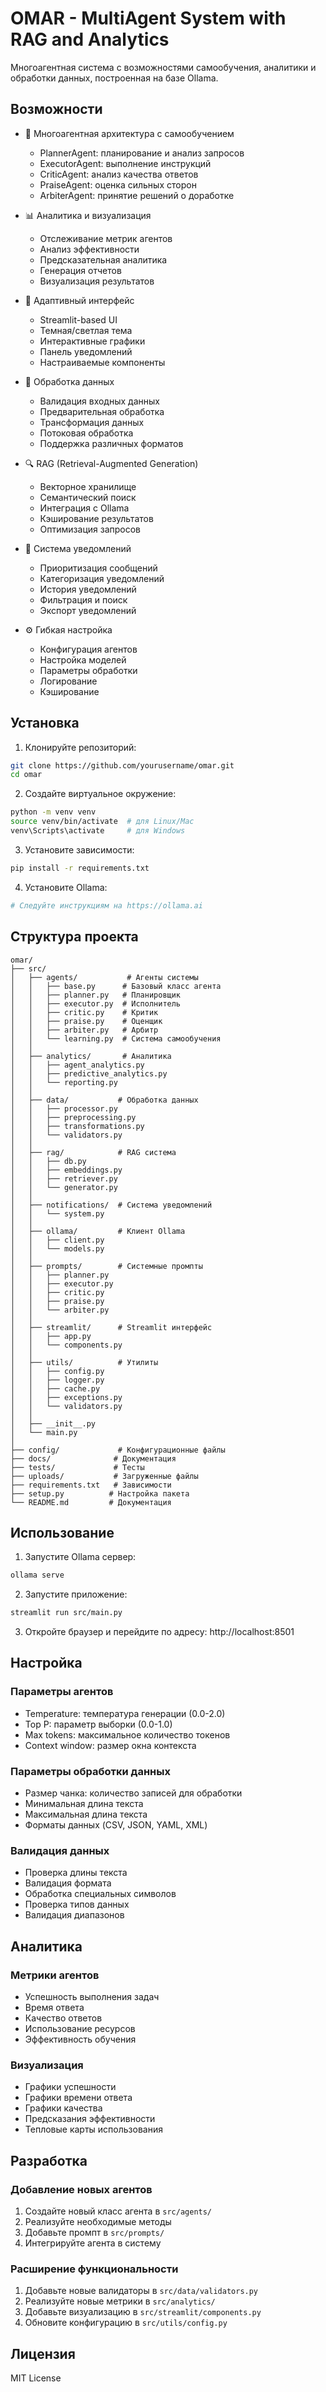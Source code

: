 # OMAR - MultiAgent System with RAG and Analytics

Многоагентная система с возможностями самообучения, аналитики и обработки данных, построенная на базе Ollama.

## Возможности

- 🤖 Многоагентная архитектура с самообучением
  - PlannerAgent: планирование и анализ запросов
  - ExecutorAgent: выполнение инструкций
  - CriticAgent: анализ качества ответов
  - PraiseAgent: оценка сильных сторон
  - ArbiterAgent: принятие решений о доработке

- 📊 Аналитика и визуализация
  - Отслеживание метрик агентов
  - Анализ эффективности
  - Предсказательная аналитика
  - Генерация отчетов
  - Визуализация результатов

- 🎨 Адаптивный интерфейс
  - Streamlit-based UI
  - Темная/светлая тема
  - Интерактивные графики
  - Панель уведомлений
  - Настраиваемые компоненты

- 📝 Обработка данных
  - Валидация входных данных
  - Предварительная обработка
  - Трансформация данных
  - Потоковая обработка
  - Поддержка различных форматов

- 🔍 RAG (Retrieval-Augmented Generation)
  - Векторное хранилище
  - Семантический поиск
  - Интеграция с Ollama
  - Кэширование результатов
  - Оптимизация запросов

- 🔔 Система уведомлений
  - Приоритизация сообщений
  - Категоризация уведомлений
  - История уведомлений
  - Фильтрация и поиск
  - Экспорт уведомлений

- ⚙️ Гибкая настройка
  - Конфигурация агентов
  - Настройка моделей
  - Параметры обработки
  - Логирование
  - Кэширование

## Установка

1. Клонируйте репозиторий:
```bash
git clone https://github.com/yourusername/omar.git
cd omar
```

2. Создайте виртуальное окружение:
```bash
python -m venv venv
source venv/bin/activate  # для Linux/Mac
venv\Scripts\activate     # для Windows
```

3. Установите зависимости:
```bash
pip install -r requirements.txt
```

4. Установите Ollama:
```bash
# Следуйте инструкциям на https://ollama.ai
```

## Структура проекта

```
omar/
├── src/
│   ├── agents/           # Агенты системы
│   │   ├── base.py      # Базовый класс агента
│   │   ├── planner.py   # Планировщик
│   │   ├── executor.py  # Исполнитель
│   │   ├── critic.py    # Критик
│   │   ├── praise.py    # Оценщик
│   │   ├── arbiter.py   # Арбитр
│   │   └── learning.py  # Система самообучения
│   │
│   ├── analytics/       # Аналитика
│   │   ├── agent_analytics.py
│   │   ├── predictive_analytics.py
│   │   └── reporting.py
│   │
│   ├── data/           # Обработка данных
│   │   ├── processor.py
│   │   ├── preprocessing.py
│   │   ├── transformations.py
│   │   └── validators.py
│   │
│   ├── rag/            # RAG система
│   │   ├── db.py
│   │   ├── embeddings.py
│   │   ├── retriever.py
│   │   └── generator.py
│   │
│   ├── notifications/  # Система уведомлений
│   │   └── system.py
│   │
│   ├── ollama/         # Клиент Ollama
│   │   ├── client.py
│   │   └── models.py
│   │
│   ├── prompts/        # Системные промпты
│   │   ├── planner.py
│   │   ├── executor.py
│   │   ├── critic.py
│   │   ├── praise.py
│   │   └── arbiter.py
│   │
│   ├── streamlit/      # Streamlit интерфейс
│   │   ├── app.py
│   │   └── components.py
│   │
│   ├── utils/          # Утилиты
│   │   ├── config.py
│   │   ├── logger.py
│   │   ├── cache.py
│   │   ├── exceptions.py
│   │   └── validators.py
│   │
│   ├── __init__.py
│   └── main.py
│
├── config/             # Конфигурационные файлы
├── docs/              # Документация
├── tests/             # Тесты
├── uploads/           # Загруженные файлы
├── requirements.txt   # Зависимости
├── setup.py          # Настройка пакета
└── README.md         # Документация
```

## Использование

1. Запустите Ollama сервер:
```bash
ollama serve
```

2. Запустите приложение:
```bash
streamlit run src/main.py
```

3. Откройте браузер и перейдите по адресу: http://localhost:8501

## Настройка

### Параметры агентов
- Temperature: температура генерации (0.0-2.0)
- Top P: параметр выборки (0.0-1.0)
- Max tokens: максимальное количество токенов
- Context window: размер окна контекста

### Параметры обработки данных
- Размер чанка: количество записей для обработки
- Минимальная длина текста
- Максимальная длина текста
- Форматы данных (CSV, JSON, YAML, XML)

### Валидация данных
- Проверка длины текста
- Валидация формата
- Обработка специальных символов
- Проверка типов данных
- Валидация диапазонов

## Аналитика

### Метрики агентов
- Успешность выполнения задач
- Время ответа
- Качество ответов
- Использование ресурсов
- Эффективность обучения

### Визуализация
- Графики успешности
- Графики времени ответа
- Графики качества
- Предсказания эффективности
- Тепловые карты использования

## Разработка

### Добавление новых агентов
1. Создайте новый класс агента в `src/agents/`
2. Реализуйте необходимые методы
3. Добавьте промпт в `src/prompts/`
4. Интегрируйте агента в систему

### Расширение функциональности
1. Добавьте новые валидаторы в `src/data/validators.py`
2. Реализуйте новые метрики в `src/analytics/`
3. Добавьте визуализацию в `src/streamlit/components.py`
4. Обновите конфигурацию в `src/utils/config.py`

## Лицензия

MIT License